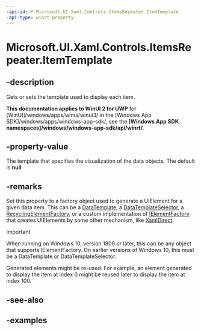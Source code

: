 ```yaml
---
-api-id: P:Microsoft.UI.Xaml.Controls.ItemsRepeater.ItemTemplate
-api-type: winrt property
---
```


# Microsoft.UI.Xaml.Controls.ItemsRepeater.ItemTemplate

<!--
public object ItemTemplate { get; set; }
-->

## -description

Gets or sets the template used to display each item.

**This documentation applies to WinUI 2 for UWP** for [WinUI]/windows/apps/winui/winui3/ in the [Windows App SDK]/windows/apps/windows-app-sdk/, see the **[Windows App SDK namespaces]/windows/windows-app-sdk/api/winrt/**.

## -property-value

The template that specifies the visualization of the data objects. The default is **null**.

## -remarks

Set this property to a factory object used to generate a UIElement for a given data item. This can be a [DataTemplate](/uwp/api/windows.ui.xaml.datatemplate), a [DataTemplateSelector](/uwp/api/windows.ui.xaml.controls.datatemplateselector), a [RecyclingElementFactory](recyclingelementfactory.md), or a custom implementation of [IElementFactory](/uwp/api/windows.ui.xaml.ielementfactory) that creates UIElements by some other mechanism, like [XamlDirect](../microsoft.ui.xaml.core.direct/xamldirect.md).

> [!IMPORTANT]
> When running on Windows 10, version 1809 or later, this can be any object that supports IElementFactory. On earlier versions of Windows 10, this must be a DataTemplate or DataTemplateSelector.

Generated elements might be re-used. For example, an element generated to display the item at index 0 might be reused later to display the item at index 100.

## -see-also

## -examples

